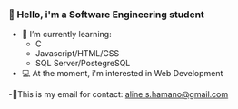 ### 🦋 Hello, i'm a Software Engineering student 
- 📖 I’m currently learning: 
   - C
   - Javascript/HTML/CSS
   - SQL Server/PostegreSQL
- 💻 At the moment, i'm interested in Web Development
   
-🌻This is my email for contact: aline.s.hamano@gmail.com
